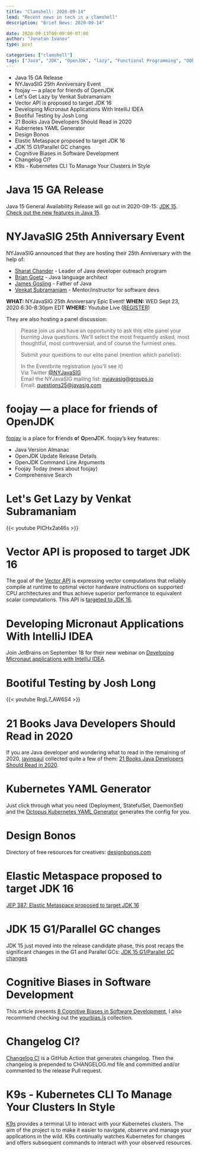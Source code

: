 ```yaml
---
title: "Clamshell: 2020-09-14"
lead: "Recent news in tech in a clamshell"
description: "Brief News: 2020-09-14"

date: 2020-09-13T09:00:00-07:00
author: "Jonatan Ivanov"
type: post

categories: ["clamshell"]
tags: ["Java", "JDK", "OpenJDK", "lazy", "Functional Programming", "OOP", "JetBrains", "IntelliJ IDEA", "Micronaut", "Kubernetes", "Metaspace", "GC", "Testing", "Spring", "Spring Boot"]
---
```


- Java 15 GA Release
- NYJavaSIG 25th Anniversary Event
- foojay — a place for friends of OpenJDK
- Let's Get Lazy by Venkat Subramaniam
- Vector API is proposed to target JDK 16
- Developing Micronaut Applications With IntelliJ IDEA
- Bootiful Testing by Josh Long
- 21 Books Java Developers Should Read in 2020
- Kubernetes YAML Generator
- Design Bonos
- Elastic Metaspace proposed to target JDK 16
- JDK 15 G1/Parallel GC changes
- Cognitive Biases in Software Development
- Changelog CI?
- K9s - Kubernetes CLI To Manage Your Clusters In Style

<!--more-->

# Java 15 GA Release

Java 15 General Availability Release will go out in 2020-09-15: [JDK 15](https://openjdk.java.net/projects/jdk/15/).  
[Check out the new features in Java 15](https://www.infoworld.com/article/3534133/jdk-15-the-new-features-in-java-15.html).

# NYJavaSIG 25th Anniversary Event

NYJavaSIG announced that they are hosting their 25th Anniversary with the help of:

- [Sharat Chander](https://www.linkedin.com/in/sharatchander/) - Leader of Java developer outreach program
- [Brian Goetz](https://www.linkedin.com/in/briangoetz/) - Java language architect
- [James Gosling](https://www.linkedin.com/in/jamesgosling/) - Father of Java
- [Venkat Subramaniam](https://www.linkedin.com/in/vsubramaniam/) - Mentor/instructor for software devs

**WHAT:** NYJavaSIG 25th Anniversary Epic Event!
**WHEN:** WED Sept 23, 2020 6:30-8:30pm EDT
**WHERE:** Youtube Live ([REGISTER](https://www.eventbrite.com/e/119193108797))

They are also hosting a panel discussion:

>Please join us and have an opportunity to ask this elite panel your burning Java questions. We'll select the most frequently asked, most thoughtful, most controversial, and of course the funniest ones.
>
>Submit your questions to our elite panel (mention which panelist):
>
>In the Eventbrite registration (you'll see it)  
>Via Twitter [@NYJavaSIG](https://twitter.com/nyjavasig)  
>Email the NYJavaSIG mailing list: nyjavasig@groups.io  
>Email: questions25@javasig.com

# foojay — a place for friends of OpenJDK

[foojay](https://foojay.io/) is a place for **f**riends **o**f **O**pen**J**DK.
foojay’s key features:

- Java Version Almanac
- OpenJDK Update Release Details
- OpenJDK Command Line Arguments
- Foojay Today (news about foojay)
- Comprehensive Search

# Let's Get Lazy by Venkat Subramaniam

{{< youtube PICHx2at46s >}}
<br>

# Vector API is proposed to target JDK 16

The goal of the [Vector API](https://openjdk.java.net/jeps/338) is expressing vector computations that reliably compile at runtime to optimal vector hardware instructions on supported CPU architectures and thus achieve superior performance to equivalent scalar computations. This API is [targeted to JDK 16](https://mail.openjdk.java.net/pipermail/jdk-dev/2020-August/004646.html).

# Developing Micronaut Applications With IntelliJ IDEA

Join JetBrains on September 18 for their new webinar on [Developing Micronaut applications with IntelliJ IDEA](https://blog.jetbrains.com/idea/2020/08/live-webinar-developing-micronaut-applications-with-intellij-idea/).

# Bootiful Testing by Josh Long

{{< youtube RrgL7_AW6S4 >}}
<br>

# 21 Books Java Developers Should Read in 2020

If you are Java developer and wondering what to read in the remaining of 2020, [javinpaul](https://twitter.com/javinpaul) collected quite a few of them: [21 Books Java Developers Should Read in 2020](https://medium.com/javarevisited/10-books-java-developers-should-read-in-2020-e6222f25cc72).

# Kubernetes YAML Generator

Just click through what you need (Deployment, StatefulSet, DaemonSet) and the [Octopus Kubernetes YAML Generator](https://k8syaml.com/) generates the config for you.

# Design Bonos

Directory of free resources for creatives: [designbonos.com](https://designbonos.com/)

# Elastic Metaspace proposed to target JDK 16

[JEP 387: Elastic Metaspace proposed to target JDK 16](https://mail.openjdk.java.net/pipermail/jdk-dev/2020-September/004726.html)

# JDK 15 G1/Parallel GC changes

JDK 15 just moved into the release candidate phase, this post recaps the significant changes in the G1 and Parallel GCs: [JDK 15 G1/Parallel GC changes](https://tschatzl.github.io/2020/09/01/jdk15-g1-parallel-gc-changes.html)

# Cognitive Biases in Software Development

This article presents [8 Cognitive Biases in Software Development](https://thevaluable.dev/cognitive-bias-software-development/), I also recommend checking out the [yourbias.is](https://yourbias.is/) collection.

# Changelog CI?
[Changelog CI](https://github.com/marketplace/actions/changelog-ci) is a GitHub Action that generates changelog. Then the changelog is prepended to CHANGELOG.md file and committed and/or commented to the release Pull request.


# K9s - Kubernetes CLI To Manage Your Clusters In Style

[K9s](https://github.com/derailed/k9s) provides a terminal UI to interact with your Kubernetes clusters. The aim of the project is to make it easier to navigate, observe and manage your applications in the wild. K9s continually watches Kubernetes for changes and offers subsequent commands to interact with your observed resources.
